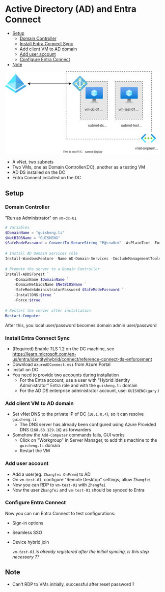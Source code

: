 # Active Directory (AD) and Entra Connect

- [Setup](#setup)
  - [Domain Controller](#domain-controller)
  - [Install Entra Connect Sync](#install-entra-connect-sync)
  - [Add client VM to AD domain](#add-client-vm-to-ad-domain)
  - [Add user account](#add-user-account)
  - [Configure Entra Connect](#configure-entra-connect)
- [Note](#note)


![Overview](./ad-entra-connect.drawio.svg)

- A vNet, two subnets
- Two VMs, one as Domain Controller(DC), another as a testing VM
- AD DS installed on the DC
- Entra Connect installed on the DC


## Setup

### Domain Controller

"Run as Administrator" on `vm-dc-01`

```powershell
# Variables
$DomainName = "guisheng.li"
$NetBIOSName = "GUISHENG"
$SafeModePassword = ConvertTo-SecureString "P@ssw0rd" -AsPlainText -Force

# Install AD Domain Services role
Install-WindowsFeature -Name AD-Domain-Services -IncludeManagementTools

# Promote the server to a Domain Controller
Install-ADDSForest `
    -DomainName $DomainName `
    -DomainNetbiosName $NetBIOSName `
    -SafeModeAdministratorPassword $SafeModePassword `
    -InstallDNS:$true `
    -Force:$true

# Restart the server after installation
Restart-Computer
```

After this, you local user/password becomes domain admin user/password

### Install Entra Connect Sync

- (Required) Enable TLS 1.2 on the DC machine, see https://learn.microsoft.com/en-us/entra/identity/hybrid/connect/reference-connect-tls-enforcement
- Download `AzureADConnect.msi` from Azure Portal
- Install on DC
- You need to provide two accounts during installation
  - For the Entra account, use a user with "Hybrid Identity Administrator" Entra role and with the `guisheng.li` domain
  - For the AD DS enterprise administrator account, use: `GUISHENG\gary` / <vm-password>

### Add client VM to AD domain

- Set vNet DNS to the private IP of DC (`10.1.0.4`), so it can resolve `guisheng.li`
  - The DNS server has already been configured using Azure Provided DNS (`168.63.129.16`) as forwarders
- Somehow the `Add-Computer` commands fails, GUI works
  - Click on "Workgroup" in Server Manager, to add this machine to the `guisheng.li` domain
  - Restart the VM

### Add user account

- Add a user(eg. `Zhangfei OnPrem`) to AD
- On `vm-test-01`, configure "Remote Desktop" settings, allow `Zhangfei`
- Now you can RDP to `vm-test-01` with `Zhangfei`
- Now the user `Zhangfei` and `vm-test-01` should be synced to Entra

### Configure Entra Connect

Now you can run Entra Connect to test configurations:

- Sign-in options
- Seamless SSO
- Device hybrid join

  *`vm-test-01` is already registered after the initial syncing, is this step necessary ??*


## Note

- Can't RDP to VMs initially, successful after reset password ?